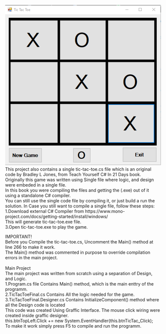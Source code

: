
<img src="https://github.com/antonykidis/Tic-Tac-Toe/blob/master/tictactoeGame.png">
</br>
<div>This project also contains a single tic-tac-toe.cs file which is an original
code by Bradley L Jones, from Teach Yourself C# In 21 Days book.<br>
Originally this game was written using Single file where logic, and design were embeded in a single file.<br>
In this book you were compiling the files and getting the (.exe) out of it using a standalone C# compiler.<br>
You can still use the single code file by compiling it, or just build a run the solution.
   In Case you still want to compile a single file, follow these steps:<br>
1.Download external C# Compiler from https://www.mono-project.com/docs/getting-started/install/windows/ <br
2.Open "OpenCommandPromt.exe" type csc tic-tac-toe.cs and press Enter.<br>
This will generate tic-tac-toe.exe file.<br>
3.Open tic-tac-toe.exe to play the game.<br>

IMPORTANT!<br>
Before you Compile the tic-tac-toe.cs, Uncomment the Main() method at line 266 to make it work. <br>
The Main() method was commented in purpose to override compilation errors in the main project.<br><br>
Main Project<br>
The main project was written from scratch using a separation of Design, and Logic.<br>
1.Program.cs file Contains Main() method, which is the main enttry of the programm.<br>
2.TicTacToeFinal.cs Contains All the logic needed for the game.<br>
3.TicTacToeFinal.Designer.cs Contains InitializeComponent() method where all the Design code is located<br>
This code was created Using Graffic Interface. The mouse click wiring were created inside graffic designer.<br>
this.btnTopLeft.Click += new System.EventHandler(this.btnTicTac_Click);<br>
To make it work simply press F5 to compile and run the programm.<br>
   </div>

